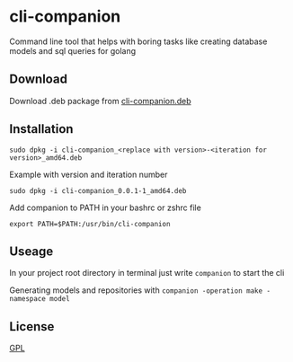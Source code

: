 # cli-companion

Command line tool that helps with boring tasks like creating database models and sql queries for golang

## Download

Download .deb package from [cli-companion.deb](https://github.com/Hyp9r/cli-companion/releases/tag/v0.0.1)

## Installation

```
sudo dpkg -i cli-companion_<replace with version>-<iteration for version>_amd64.deb
```
Example with version and iteration number
```
sudo dpkg -i cli-companion_0.0.1-1_amd64.deb
```

Add companion to PATH in your bashrc or zshrc file
```
export PATH=$PATH:/usr/bin/cli-companion
```

## Useage

In your project root directory in terminal just write ```companion``` to start the cli

Generating models and repositories with ```companion -operation make -namespace model```

## License

[GPL](https://choosealicense.com/licenses/gpl-3.0/)